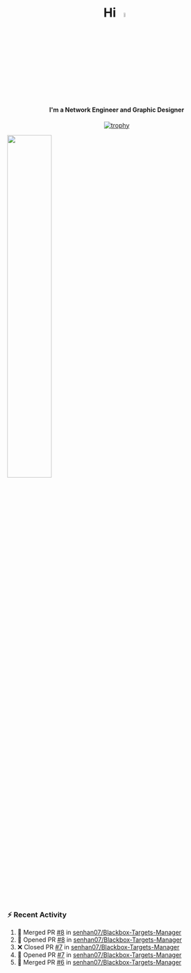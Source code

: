 <h1 align="center">Hi <img src="https://i.gifer.com/origin/e0/e08f73642d422d94483c0ca96f737ac2.webp" style="width: 5%;"></h1>
<h4 align="center">I'm a Network Engineer and Graphic Designer </h3>

<div align="center">
  
  [![trophy](https://github-profile-trophy.vercel.app/?username=senhan07&theme=gitdimmed&no-frame=true&no-bg=true&margin-w=15)](https://github.com/ryo-ma/github-profile-trophy)

</div>

<div align="left">
  <img src="https://github-readme-stats.vercel.app/api?username=senhan07&show_icons=true&show_icons=true&hide_border=true&show=reviews,prs_merged,prs_merged_percentage&custom_title=My%20Stats&theme=github_dark" width="45%">
</div>

<img src="https://user-images.githubusercontent.com/74038190/212284100-561aa473-3905-4a80-b561-0d28506553ee.gif" style="width: 9999px; height: 7px;">

### :zap: Recent Activity

<!--START_SECTION:activity-->
1. 🎉 Merged PR [#8](https://github.com/senhan07/Blackbox-Targets-Manager/pull/8) in [senhan07/Blackbox-Targets-Manager](https://github.com/senhan07/Blackbox-Targets-Manager)
2. 💪 Opened PR [#8](https://github.com/senhan07/Blackbox-Targets-Manager/pull/8) in [senhan07/Blackbox-Targets-Manager](https://github.com/senhan07/Blackbox-Targets-Manager)
3. ❌ Closed PR [#7](https://github.com/senhan07/Blackbox-Targets-Manager/pull/7) in [senhan07/Blackbox-Targets-Manager](https://github.com/senhan07/Blackbox-Targets-Manager)
4. 💪 Opened PR [#7](https://github.com/senhan07/Blackbox-Targets-Manager/pull/7) in [senhan07/Blackbox-Targets-Manager](https://github.com/senhan07/Blackbox-Targets-Manager)
5. 🎉 Merged PR [#6](https://github.com/senhan07/Blackbox-Targets-Manager/pull/6) in [senhan07/Blackbox-Targets-Manager](https://github.com/senhan07/Blackbox-Targets-Manager)
<!--END_SECTION:activity-->
